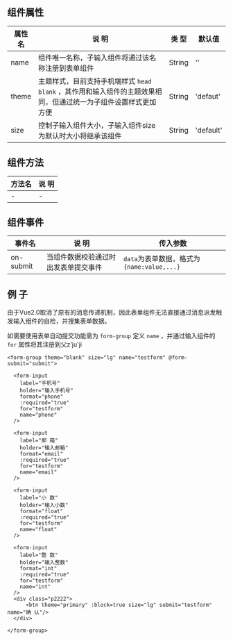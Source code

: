 ## 组件属性

| 属性名      | 说 明         | 类 型 |默认值  |
| ------------- |-----------|------| -----|
| name   |  组件唯一名称，子输入组件将通过该名称注册到表单组件 | String | '' |
| theme | 主题样式，目前支持手机端样式 `head` `blank` ，其作用和输入组件的主题效果相同，但通过统一为子组件设置样式更加方便 |  String | 'defaut'  |
|size  | 控制子输入组件大小，子输入组件size为默认时大小将继承该组件 | String | 'default' |

## 组件方法

| 方法名 | 说 明 |
|-------|-------|
| -  | -|

## 组件事件

| 事件名 | 说 明 | 传入参数 |
|-------|----------|----|
| on-submit | 当组件数据校验通过时出发表单提交事件 | `data`为表单数据，格式为 `{name:value,...}` |




## 例 子
由于Vue2.0取消了原有的消息传递机制，因此表单组件无法直接通过消息派发触发输入组件的自检，并搜集表单数据。

如需要使用表单自动提交功能需为 `form-group` 定义 `name` ，并通过输入组件的 `for` 属性将其注册到父z'ju'ji
```
<form-group theme="blank" size="lg" name="testform" @form-submit="submit">

  <form-input
    label="手机号"
    holder="输入手机号"
    format="phone"
    :required="true"
    for="testform"
    name="phone"
  />

  <form-input
    label="邮 箱"
    holder="输入邮箱"
    format="email"
    :required="true"
    for="testform"
    name="email"
  />

  <form-input
    label="小 数"
    holder="输入小数"
    format="float"
    :required="true"
    for="testform"
    name="float"
  />

  <form-input
    label="整 数"
    holder="输入整数"
    format="int"
    :required="true"
    for="testform"
    name="int"
  />
  <div class="p2222">
      <btn theme="primary" :block=true size="lg" submit="testform" name="确 认"/>
  </div>

</form-group>
```
